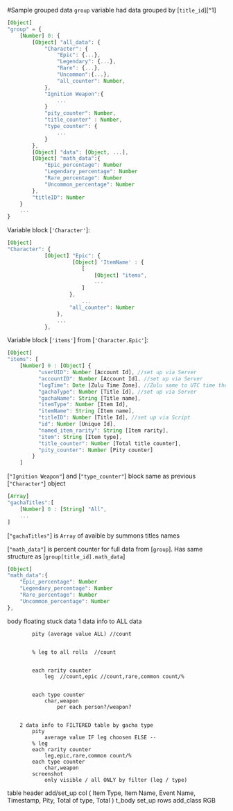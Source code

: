 #Sample grouped data
`group` variable had data grouped by [`title_id`][^1]
```js
[Object]
"group" = {
	[Number] 0: {
		[Object] "all_data": {
			"Character": {
				"Epic": {...},
				"Legendary": {...},
				"Rare": {...},
				"Uncommon":{...},
				"all_counter": Number,
			},
			"Ignition Weapon":{
				...
			}
			"pity_counter": Number,
			"title_counter" : Number,
			"type_counter": {
				...
			}
		},
		[Object] "data": [Object, ...],
		[Object] "math_data":{
			"Epic_percentage": Number
			"Legendary_percentage": Number
			"Rare_percentage": Number
			"Uncommon_percentage": Number
		},
		"titleID": Number
	}
	...
}
```


Variable block [`'Character'`]:

```js
[Object]
"Character": {
			[Object] "Epic": {
					 [Object] 'ItemName' : {
					 	[ 
					 		[Object] "items", 
					 		...
					 	]
					},
						...
					"all_counter": Number
				},
				...
			},
```
Variable block [`'items'`] from [`'Character.Epic'`]:

```js
[Object]
"items": [
	[Number] 0 : [Object] {
		  "userUID": Number [Account Id], //set up via Server
		  "accountID": Number [Account Id], //set up via Server
		  "logTime": Date [Zulu Time Zone], //Zulu same to UTC time those
		  "gachaType": Number [Title Id], //set up via Server
		  "gachaName": String [Title name],
		  "itemType": Number [Item Id],
		  "itemName": String [Item name],
		  "titleID": Number [Title Id], //set up via Script
		  "id": Number [Unique Id], 
		  "named_item_rarity": String [Item rarity],
		  "item": String [Item type],
		  "title_counter": Number [Total title counter],
		  "pity_counter": Number [Pity counter]
		}
	]
```
[`"Ignition Weapon"`] and [`"type_counter"`] block same as previous [`"Character"`] object

```js
[Array]
"gachaTitles":[
	[Number] 0 : [String] "All",
	...
]
```
[`"gachaTitles"`] is `Array` of avaible by summons titles names

[`"math_data"`] is percent counter for full data from [`group`]. Has same structure as [`group[title_id].math_data`]
```js
[Object]
"math_data":{
	"Epic_percentage": Number
	"Legendary_percentage": Number
	"Rare_percentage": Number
	"Uncommon_percentage": Number
},
```

body
	floating stuck data
		1 data info to ALL data
			
			pity (average value ALL) //count


			% leg to all rolls  //count


			each rarity counter
				leg  //count,epic //count,rare,common count/%


			each type counter
				char,weapon
					per each person?/weapon?


		2 data info to FILTERED table by gacha type
			pity 
				average value IF leg choosen ELSE -- 
			% leg
			each rarity counter
				leg,epic,rare,common count/%
			each type counter
				char,weapon
			screenshot
				only visible / all ONLY by filter (leg / type)

table
	header
		add/set_up col (
		Item Type, Item Name, Event Name, Timestamp, Pity, Total of type, Total
		)
	t_body
		set_up rows
		add_class
			RGB
